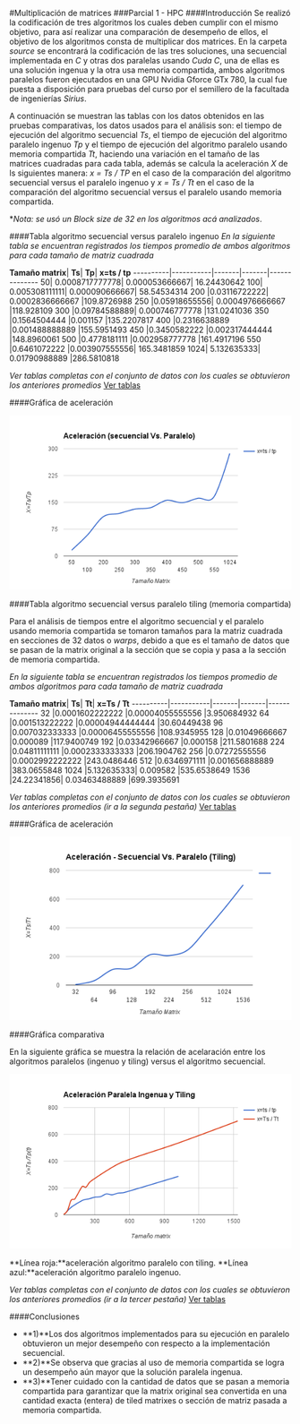 #Multiplicación de matrices
###Parcial 1 - HPC
####Introducción
Se realizó la codificación de tres algoritmos los cuales deben cumplir con el mismo objetivo, para así realizar una comparación de desempeño de ellos, el objetivo de los algoritmos consta de multiplicar dos matrices. En la carpeta *source* se encontrará la codificación de las tres soluciones, una secuencial implementada en *C* y otras dos paralelas usando *Cuda C*, una de ellas es una solución ingenua y la otra usa memoria compartida, ambos algoritmos paralelos fueron ejecutados en una GPU Nvidia Gforce GTx 780, la cual fue puesta a disposición para pruebas del curso por el semillero de la facultada de ingenierías *Sirius*.

A continuación se muestran las tablas con los datos obtenidos en las pruebas comparativas, los datos usados para el análisis son: el tiempo de ejecución del algoritmo secuencial *Ts*, el tiempo de ejecución del algoritmo paralelo ingenuo *Tp* y el tiempo de ejecución del algoritmo paralelo usando memoria compartida *Tt*, haciendo una variación en el tamaño de las matrices cuadradas para cada tabla, además se calcula la aceleración *X* de ls siguientes manera: *x = Ts / TP* en el caso de la comparación del algoritmo secuencial versus el paralelo ingenuo y *x = Ts / Tt* en el caso de la comparación del algoritmo secuencial versus el paralelo usando memoria compartida.

**Nota:* *se usó un Block size de 32 en los algoritmos acá analizados*.

####Tabla algoritmo secuencial versus paralelo ingenuo
*En la siguiente tabla se encuentran registrados los tiempos promedio de ambos algoritmos para cada tamaño de matriz cuadrada*


**Tamaño matrix**|	**Ts**|	**Tp**|	**x=ts / tp**
----------|-----------|-------|-------|--------------
50|	0.0008717777778|	0.000053666667|	16.24430642
100|	0.005308111111|	0.000090666667|	58.54534314
200	|0.03116722222|	0.0002836666667	|109.8726988
250	|0.05918655556|	0.0004976666667	|118.928109
300	|0.09784588889|	0.000746777778	|131.0241036
350	|0.1564504444	|0.001157	|135.2207817
400	|0.2316638889	|0.001488888889	|155.5951493
450	|0.3450582222	|0.002317444444	|148.8960061
500	|0.4778181111	|0.002958777778	|161.4917196
550	|0.6461072222	|0.003907555556|	165.3481859
1024|	5.132635333|	0.01790988889	|286.5810818

*Ver tablas completas con el conjunto de datos con los cuales se obtuvieron los anteriores promedios*
[Ver tablas](https://docs.google.com/spreadsheets/d/1o_RRmzr3Mnd59_kJS9YmxhFSW7GESxPt83-B3bmIxpw/edit?usp=sharing)

####Gráfica de aceleración

![alt tag](media/img/secuencial_vs_ingenua_2.png)

####Tabla algoritmo secuencial versus paralelo tiling (memoria compartida)

Para el análisis de tiempos entre el algoritmo secuencial y el paralelo usando memoria compartida se tomaron tamaños para la matriz cuadrada en secciones de 32 datos o *warps*, debido a que es el tamaño de datos que se pasan de la matrix original a la sección que se copia y pasa a la sección de memoria compartida.

*En la siguiente tabla se encuentran registrados los tiempos promedio de ambos algoritmos para cada tamaño de matriz cuadrada*

**Tamaño matrix**|	**Ts**|	**Tt**|	**x=Ts / Tt**
----------|-----------|-------|-------|--------------
32	|0.0001602222222	|0.00004055555556	|3.950684932
64	|0.001513222222	|0.00004944444444	|30.60449438
96	|0.007032333333	|0.00006455555556	|108.9345955
128	|0.01049666667	|0.000089	|117.9400749
192	|0.03342966667	|0.000158	|211.5801688
224	|0.04811111111	|0.0002333333333	|206.1904762
256	|0.07272555556	|0.0002992222222	|243.0486446
512	|0.6346971111	|0.001656888889	|383.0655848
1024	|5.132635333|	0.009582	|535.6538649
1536	|24.22341856|	0.03463488889	|699.3935691

*Ver tablas completas con el conjunto de datos con los cuales se obtuvieron los anteriores promedios (ir a la segunda pestaña)*
[Ver tablas](https://docs.google.com/spreadsheets/d/1o_RRmzr3Mnd59_kJS9YmxhFSW7GESxPt83-B3bmIxpw/edit?usp=sharing)

####Gráfica de aceleración

![alt tag](media/img/secuencial_vs_tiling_2.png)

####Gráfica comparativa

En la siguiente gráfica se muestra la relación de acelaración entre los algoritmos paralelos (ingenuo y tiling) versus el algoritmo secuencial.

![alt tag](media/img/ingenua_tiling.png)

**Línea roja:**aceleración algoritmo paralelo con tiling.
**Línea azul:**aceleración algoritmo paralelo ingenuo.

*Ver tablas completas con el conjunto de datos con los cuales se obtuvieron los anteriores promedios (ir a la tercer pestaña)*
[Ver tablas](https://docs.google.com/spreadsheets/d/1o_RRmzr3Mnd59_kJS9YmxhFSW7GESxPt83-B3bmIxpw/edit?usp=sharing)

####Conclusiones

- **1)**Los dos algoritmos implementados para su ejecución en paralelo obtuvieron un mejor desempeño con respecto a la implementación secuencial.
- **2)**Se observa que gracias al uso de memoria compartida se logra un desempeño aún mayor que la solución paralela ingenua.
- **3)**Tener cuidado con la cantidad de datos que se pasan a memoria compartida para garantizar que la matrix original sea convertida en una cantidad exacta (entera) de tiled matrixes o sección de matriz pasada a memoria compartida.
